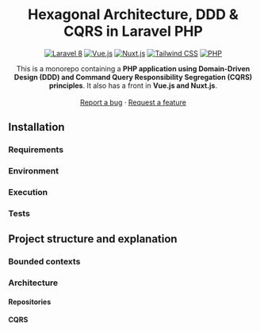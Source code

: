 <h1 align="center">
  Hexagonal Architecture, DDD & CQRS in Laravel PHP
</h1>

<p align="center">
    <a href="https://laravel.com/"><img src="https://img.shields.io/badge/Laravel-8-#FF2D20.svg?style=flat-square&logo=laravel" alt="Laravel 8"/></a>
    <a href="https://vuejs.org/"><img src="https://img.shields.io/badge/Vue-2-#4FC08D.svg?style=flat-square&logo=vue.js" alt="Vue.js"/></a>
    <a href="https://nuxtjs.org/"><img src="https://img.shields.io/badge/Nuxt-2-#00C58E.svg?style=flat-square&logo=nuxt.js" alt="Nuxt.js"/></a>
    <a href="https://tailwindcss.com/"><img src="https://img.shields.io/badge/Tailwind-2-#38B2AC.svg?style=flat-square&logo=tailwind-css" alt="Tailwind CSS"/></a>
    <a href="https://www.php.net/"><img src="https://img.shields.io/badge/PHP-7-777BB4.svg?style=flat-square&logo=php" alt="PHP"/></a>
</p>

<p align="center">
  This is a monorepo containing a <strong>PHP application using Domain-Driven Design (DDD) and Command Query Responsibility Segregation
  (CQRS) principles</strong>. It also has a front in <strong>Vue.js and Nuxt.js</strong>.
  <br />
  <br />
  <a href="https://github.com/mguinea/laravel-ddd-example/issues">Report a bug</a>
  ·
  <a href="https://github.com/mguinea/laravel-ddd-example/issues">Request a feature</a>
</p>

## Installation

### Requirements

### Environment

### Execution

### Tests

## Project structure and explanation

### Bounded contexts

### Architecture

#### Repositories

#### CQRS

